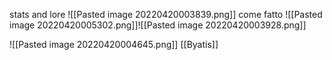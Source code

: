 stats and lore
![[Pasted image 20220420003839.png]]
come fatto
![[Pasted image 20220420005302.png]]![[Pasted image 20220420003928.png]]

![[Pasted image 20220420004645.png]]
[[Byatis]] 